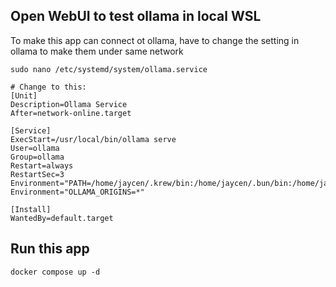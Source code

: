 ## Open WebUI to test ollama in local WSL
To make this app can connect ot ollama, have to change the setting in ollama to make them under same network
```
sudo nano /etc/systemd/system/ollama.service 

# Change to this:
[Unit]
Description=Ollama Service
After=network-online.target

[Service]
ExecStart=/usr/local/bin/ollama serve
User=ollama
Group=ollama
Restart=always
RestartSec=3
Environment="PATH=/home/jaycen/.krew/bin:/home/jaycen/.bun/bin:/home/jaycen/.asdf/shims:/home/jaycen/.asdf/bin:/usr/loc>Environment="OLLAMA_HOST=0.0.0.0:11434"
Environment="OLLAMA_ORIGINS=*"

[Install]
WantedBy=default.target
```
## Run this app
```
docker compose up -d
```